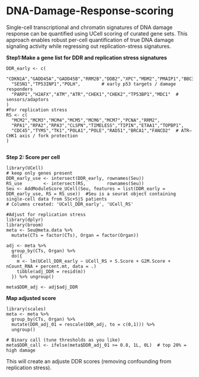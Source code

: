 # DNA-Damage-Response-scoring

Single-cell transcriptional and chromatin signatures of DNA damage response can be quantified using UCell scoring of curated gene sets. This approach enables robust per-cell quantification of true DNA damage signaling activity  while regressing out replication-stress signatures.

**Step1:Make a gene list for DDR and replication stress signatures**

```{r}
DDR_early <- c(
  "CDKN1A","GADD45A","GADD45B","RRM2B","DDB2","XPC","MDM2","PMAIP1","BBC3",
  "SESN1","TP53INP1","POLH",        # early p53 targets / damage responders
  "PARP1","H2AFX","ATM","ATR","CHEK1","CHEK2","TP53BP1","MDC1"  # sensors/adaptors
)
#For replication stress
RS <- c(
  "MCM2","MCM3","MCM4","MCM5","MCM6","MCM7","PCNA","RRM2",
  "RPA1","RPA2","RPA3","CLSPN","TIMELESS","TIPIN","ETAA1","TOPBP1",
  "CDC45","TYMS","TK1","POLA1","POLE","RAD51","BRCA1","FANCD2"  # ATR–CHK1 axis / fork protection
)


```


**Step 2: Score per cell**

```{r}
library(UCell)
# keep only genes present
DDR_early_use <- intersect(DDR_early, rownames(Seu))
RS_use        <- intersect(RS,        rownames(Seu))
Seu <- AddModuleScore_UCell(Seu, features = list(DDR_early = DDR_early_use, RS = RS_use))  #Seu is a seurat object containing single-cell data from SSc+SjS patients
# Columns created: 'UCell_DDR_early', 'UCell_RS'

#Adjust for replication stress
library(dplyr)
library(broom)
meta <- Seu@meta.data %>%
  mutate(CTs = factor(CTs), Organ = factor(Organ))

adj <- meta %>%
  group_by(CTs, Organ) %>%
  do({
    m <- lm(UCell_DDR_early ~ UCell_RS + S.Score + G2M.Score + nCount_RNA + percent.mt, data = .)
    tibble(adj_DDR = resid(m))
  }) %>% ungroup()

meta$DDR_adj <- adj$adj_DDR

```
  
**Map adjusted score**
```{r}
library(scales)
meta <- meta %>%
  group_by(CTs, Organ) %>%
  mutate(DDR_adj_01 = rescale(DDR_adj, to = c(0,1))) %>%
  ungroup()

# Binary call (tune thresholds as you like)
meta$DDR_call <- ifelse(meta$DDR_adj_01 >= 0.8, 1L, 0L)  # top 20% = high damage

```
This will create an adjuste DDR scores (removing confounding from replication stress). 
